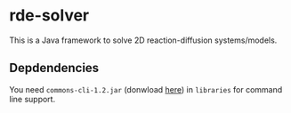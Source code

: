 rde-solver
==========

This is a Java framework to solve 2D reaction-diffusion systems/models.

Depdendencies
-------------

You need `commons-cli-1.2.jar` (donwload [here](http://archive.apache.org/dist/commons/cli/binaries/commons-cli-1.2-bin.zip)) in `libraries` for command line support.
